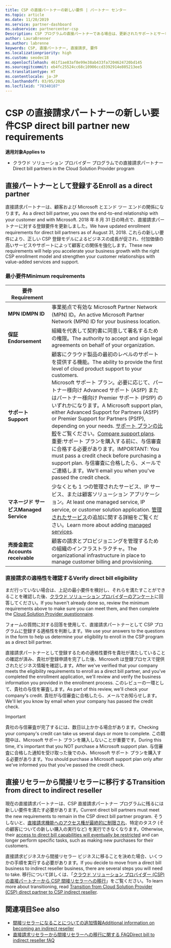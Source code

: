 ```yaml
---
title: CSP の直接パートナーの新しい要件 | パートナー センター
ms.topic: article
ms.date: 11/20/2019
ms.service: partner-dashboard
ms.subservice: partnercenter-csp
Description: CSP プログラムの直接パートナーである場合は、更新されたサポートとサービスの要件、およびそれらを満たす方法について学習できます。
author: LauraBrenner
ms.author: labrenne
keywords: CSP, 直接パートナー, 直接請求, 要件
ms.localizationpriority: high
ms.custom: seodec18
ms.openlocfilehash: 461f1ae83af8e99e38ab433fa7204624720bd145
ms.sourcegitcommit: eb4fc25524cc68c10906ccd3392914e805213ee5
ms.translationtype: HT
ms.contentlocale: ja-JP
ms.lasthandoff: 03/05/2020
ms.locfileid: "78340107"
---
```

# <a name="csp-direct-bill-partner-new-requirements"></a><span data-ttu-id="0f6ef-104">CSP の直接請求パートナーの新しい要件</span><span class="sxs-lookup"><span data-stu-id="0f6ef-104">CSP direct bill partner new requirements</span></span>

<span data-ttu-id="0f6ef-105">**適用対象**</span><span class="sxs-lookup"><span data-stu-id="0f6ef-105">**Applies to**</span></span>

- <span data-ttu-id="0f6ef-106">クラウド ソリューション プロバイダー プログラムでの直接請求パートナー</span><span class="sxs-lookup"><span data-stu-id="0f6ef-106">Direct bill partners in the Cloud Solution Provider program</span></span>

## <a name="enroll-as-a-direct-partner"></a><span data-ttu-id="0f6ef-107">直接パートナーとして登録する</span><span class="sxs-lookup"><span data-stu-id="0f6ef-107">Enroll as a direct partner</span></span>

<span data-ttu-id="0f6ef-108">直接請求パートナーは、顧客および Microsoft とエンド ツー エンドの関係になります。</span><span class="sxs-lookup"><span data-stu-id="0f6ef-108">As a direct bill partner, you own the end-to-end relationship with your customer and with Microsoft.</span></span> <span data-ttu-id="0f6ef-109">2018 年 8 月 31 日の時点で、直接請求パートナーに対する登録要件を更新しました。</span><span class="sxs-lookup"><span data-stu-id="0f6ef-109">We have updated enrollment requirements for direct bill partners as of August 31, 2018.</span></span> <span data-ttu-id="0f6ef-110">これらの新しい要件により、正しい CSP 登録モデルによるビジネスの成長が促され、付加価値の高いサービスやサポートによって顧客との関係を強化します。</span><span class="sxs-lookup"><span data-stu-id="0f6ef-110">These new requirements will help you accelerate your business growth with the right CSP enrollment model and strengthen your customer relationships with value-added services and support.</span></span>

### <a name="minimum-requirements"></a><span data-ttu-id="0f6ef-111">最小要件</span><span class="sxs-lookup"><span data-stu-id="0f6ef-111">Minimum requirements</span></span>

|<span data-ttu-id="0f6ef-112">**要件**</span><span class="sxs-lookup"><span data-stu-id="0f6ef-112">**Requirement**</span></span>|                             |
|--------------------------------|--------------------------------------------------------------|
|<span data-ttu-id="0f6ef-113">**MPN ID**</span><span class="sxs-lookup"><span data-stu-id="0f6ef-113">**MPN ID**</span></span>   |<span data-ttu-id="0f6ef-114">事業拠点で有効な Microsoft Partner Network (MPN) ID。</span><span class="sxs-lookup"><span data-stu-id="0f6ef-114">An active Microsoft Partner Network (MPN) ID for your business location.</span></span>    |
|<span data-ttu-id="0f6ef-115">**保証**</span><span class="sxs-lookup"><span data-stu-id="0f6ef-115">**Endorsement**</span></span>   |<span data-ttu-id="0f6ef-116">組織を代表して契約書に同意して署名するための権限。</span><span class="sxs-lookup"><span data-stu-id="0f6ef-116">The authority to accept and sign legal agreements on behalf of your organization.</span></span>|
|<span data-ttu-id="0f6ef-117">**サポート**</span><span class="sxs-lookup"><span data-stu-id="0f6ef-117">**Support**</span></span>   |<span data-ttu-id="0f6ef-118">顧客にクラウド製品の最初のレベルのサポートを提供する機能。</span><span class="sxs-lookup"><span data-stu-id="0f6ef-118">The ability to provide the first level of cloud product support to your customers.</span></span> <br><span data-ttu-id="0f6ef-119">Microsoft サポート プラン。必要に応じて、パートナー様向け Advanced サポート (ASfP) またはパートナー様向け Premier サポート (PSfP) のいずれかになります。</span><span class="sxs-lookup"><span data-stu-id="0f6ef-119">A Microsoft support plan, either Advanced Support for Partners (ASfP) or Premier Support for Partners (PSfP), depending on your needs.</span></span> <span data-ttu-id="0f6ef-120">[サポート プランの比較](https://partner.microsoft.com/support/partnersupport)をご覧ください。</span><span class="sxs-lookup"><span data-stu-id="0f6ef-120">[Compare support plans](https://partner.microsoft.com/support/partnersupport).</span></span><br> <span data-ttu-id="0f6ef-121">重要:サポート プランを購入する前に、与信審査に合格する必要があります。</span><span class="sxs-lookup"><span data-stu-id="0f6ef-121">IMPORTANT: You must pass a credit check before purchasing a support plan.</span></span> <span data-ttu-id="0f6ef-122">与信審査に合格したら、メールでご連絡します。</span><span class="sxs-lookup"><span data-stu-id="0f6ef-122">We'll email you when you've passed the credit check.</span></span> |
|<span data-ttu-id="0f6ef-123">**マネージド サービス**</span><span class="sxs-lookup"><span data-stu-id="0f6ef-123">**Managed Service**</span></span>   |<span data-ttu-id="0f6ef-124">少なくとも 1 つの管理されたサービス、IP サービス、または顧客ソリューション アプリケーション。</span><span class="sxs-lookup"><span data-stu-id="0f6ef-124">At least one managed service, IP service, or customer solution application.</span></span> <span data-ttu-id="0f6ef-125">[管理されたサービス](https://partner.microsoft.com/business-opportunities/managed-services-provider)の追加に関する詳細をご覧ください。</span><span class="sxs-lookup"><span data-stu-id="0f6ef-125">Learn more about adding [managed services](https://partner.microsoft.com/business-opportunities/managed-services-provider).</span></span>|
|<span data-ttu-id="0f6ef-126">**売掛金勘定**</span><span class="sxs-lookup"><span data-stu-id="0f6ef-126">**Accounts receivable**</span></span> |<span data-ttu-id="0f6ef-127">顧客の請求とプロビジョニングを管理するための組織のインフラストラクチャ。</span><span class="sxs-lookup"><span data-stu-id="0f6ef-127">The organizational infrastructure in place to manage customer billing and provisioning.</span></span>

### <a name="verify-direct-bill-eligibility"></a><span data-ttu-id="0f6ef-128">直接請求の適格性を確認する</span><span class="sxs-lookup"><span data-stu-id="0f6ef-128">Verify direct bill eligibility</span></span>

<span data-ttu-id="0f6ef-129">まだ行っていない場合は、上記の最小要件を検討し、それらを満たすことができることを確認した後、[クラウド ソリューション プロバイダーのアンケート](https://partner.microsoft.com/cloud-solution-provider/assessment)に回答してください。</span><span class="sxs-lookup"><span data-stu-id="0f6ef-129">If you haven't already done so, review the minimum requirements above to make sure you can meet them, and then complete the [Cloud Solution Provider questionnaire](https://partner.microsoft.com/cloud-solution-provider/assessment).</span></span>

<span data-ttu-id="0f6ef-130">フォームの質問に対する回答を使用して、直接請求パートナーとして CSP プログラムに登録する適格性を判断します。</span><span class="sxs-lookup"><span data-stu-id="0f6ef-130">We use your answers to the questions in the form to help us determine your eligibility to enroll in the CSP program as a direct bill partner.</span></span>

<span data-ttu-id="0f6ef-131">直接請求パートナーとして登録するための適格性要件を貴社が満たしていることの確認が済み、貴社が登録申請を完了した後、Microsoft は登録プロセスで提供されたビジネス情報を確認します。</span><span class="sxs-lookup"><span data-stu-id="0f6ef-131">After we've verified that your company meets the eligibility requirements to enroll as a direct bill partner, and you've completed the enrollment application, we'll review and verify the business information you provided in the enrollment process.</span></span> <span data-ttu-id="0f6ef-132">このレビューの一環として、貴社の与信を審査します。</span><span class="sxs-lookup"><span data-stu-id="0f6ef-132">As part of this review, we'll check your company's credit.</span></span> <span data-ttu-id="0f6ef-133">貴社が与信審査に合格したら、メールでお知らせします。</span><span class="sxs-lookup"><span data-stu-id="0f6ef-133">We'll let you know by email when your company has passed the credit check.</span></span>

>[!IMPORTANT]
><span data-ttu-id="0f6ef-134">貴社の与信審査が完了するには、数日以上かかる場合があります。</span><span class="sxs-lookup"><span data-stu-id="0f6ef-134">Checking your company's credit can take us several days or more to complete.</span></span> <span data-ttu-id="0f6ef-135">この期間中は、Microsoft サポート プランを購入しないことが重要です。</span><span class="sxs-lookup"><span data-stu-id="0f6ef-135">During this time, it's important that you NOT purchase a Microsoft support plan.</span></span> <span data-ttu-id="0f6ef-136">与信審査に合格した通知を受け取った後でのみ、Microsoft サポート プランを購入する必要があります。</span><span class="sxs-lookup"><span data-stu-id="0f6ef-136">You should purchase a Microsoft support plan only after we've informed you that you've passed the credit check.</span></span>

## <a name="transition-from-direct-to-indirect-reseller"></a><span data-ttu-id="0f6ef-137">直接リセラーから間接リセラーに移行する</span><span class="sxs-lookup"><span data-stu-id="0f6ef-137">Transition from direct to indirect reseller</span></span>

<span data-ttu-id="0f6ef-138">現在の直接請求パートナーは、CSP 直接請求パートナー プログラムに残るには新しい要件を満たす必要があります。</span><span class="sxs-lookup"><span data-stu-id="0f6ef-138">Current direct bill partners must meet the new requirements to remain in the CSP direct bill partner program.</span></span> <span data-ttu-id="0f6ef-139">そうしないと、[直接請求機能へのアクセス権が最終的に制限され](restricted-direct-bill-capabilities.md)、特定のタスク (その顧客についての新しい購入の実行など) を実行できなくなります。</span><span class="sxs-lookup"><span data-stu-id="0f6ef-139">Otherwise, their [access to direct bill capabilities will eventually be restricted](restricted-direct-bill-capabilities.md) and can longer perform specific tasks, such as making new purchases for their customers.</span></span> 

<span data-ttu-id="0f6ef-140">直接請求ビジネスから間接リセラー ビジネスに移ることを決めた場合、いくつかの手順を実行する必要があります。</span><span class="sxs-lookup"><span data-stu-id="0f6ef-140">If you decide to move from a direct bill business to indirect reseller business, there are several steps you will need to take.</span></span> <span data-ttu-id="0f6ef-141">移行について詳しくは、「[クラウド ソリューション プロバイダー (CSP) の直接パートナーから CSP 間接リセラーへの移行](transition-direct-to-indirect.md)」をご覧ください。</span><span class="sxs-lookup"><span data-stu-id="0f6ef-141">To learn more about transitioning, read [Transition from Cloud Solution Provider (CSP) direct partner to CSP indirect reseller](transition-direct-to-indirect.md).</span></span> 

## <a name="see-also"></a><span data-ttu-id="0f6ef-142">関連項目</span><span class="sxs-lookup"><span data-stu-id="0f6ef-142">See also</span></span>

- [<span data-ttu-id="0f6ef-143">間接リセラーになることについての追加情報</span><span class="sxs-lookup"><span data-stu-id="0f6ef-143">Additional information on becoming an indirect reseller</span></span>](https://assetsprod.microsoft.com/csp-directbill-to-indirect-transition.pdf)
- [<span data-ttu-id="0f6ef-144">直接請求リセラーから間接リセラーへの移行に関する FAQ</span><span class="sxs-lookup"><span data-stu-id="0f6ef-144">Direct bill to indirect reseller fAQ</span></span>](https://assetsprod.microsoft.com/mpn/direct-bill-partner-faq.pdf)
